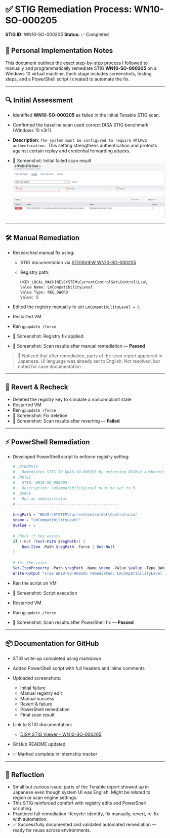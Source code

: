 # ✅ STIG Remediation Process: WN10-SO-000205


**STIG ID:** WN10-SO-000205
**Status:** ✅ Completed

## 🧾 Personal Implementation Notes

This document outlines the exact step-by-step process I followed to manually and programmatically remediate STIG **WN10-SO-000205** on a Windows 10 virtual machine. Each stage includes screenshots, testing steps, and a PowerShell script I created to automate the fix.

---

## 🔍 Initial Assessment

* Identified **WN10-SO-000205** as failed in the initial Tenable STIG scan.

* Confirmed the baseline scan used correct DISA STIG benchmark (Windows 10 v3r1).

* **Description:**
  `The system must be configured to require NTLMv2 authentication.`
  This setting strengthens authentication and protects against certain replay and credential forwarding attacks.

* 📸 Screenshot: Initial failed scan result
![Initial Scan Results](STIG_Remediation_Process_WN10-SO-000205/screenshots/1_Initial_Scan_Results.png)

---

## 🛠 Manual Remediation

* Researched manual fix using:

  * STIG documentation via [STIGAVIEW WN10-SO-000205](https://stigaview.com/products/win10/v3r1/WN10-SO-000205/)
  * Registry path:

    ```
    HKEY_LOCAL_MACHINE\SYSTEM\CurrentControlSet\Control\Lsa\
    Value Name: LmCompatibilityLevel
    Value Type: REG_DWORD
    Value: 5
    ```
* Edited the registry manually to set `LmCompatibilityLevel = 5`
* Restarted VM
* Ran `gpupdate /force`
* 📸 Screenshot: Registry fix applied
* 📸 Screenshot: Scan results after manual remediation — **Passed**

> 📝 Noticed that after remediation, parts of the scan report appeared in Japanese. UI language was already set to English. Not resolved, but noted for case documentation.

---

## 🔁 Revert & Recheck

* Deleted the registry key to simulate a noncompliant state
* Restarted VM
* Ran `gpupdate /force`
* 📸 Screenshot: Fix deletion
* 📸 Screenshot: Scan results after reverting — **Failed**

---

## ⚡ PowerShell Remediation

* Developed PowerShell script to enforce registry setting:

  ```powershell
  # .SYNOPSIS
  #   Remediates STIG ID WN10-SO-000205 by enforcing NTLMv2 authentication
  # .NOTES
  #   STIG: WN10-SO-000205
  #   Description: LmCompatibilityLevel must be set to 5
  # .USAGE
  #   Run as administrator
  # ---------------------------------------------

  $regPath = "HKLM:\SYSTEM\CurrentControlSet\Control\Lsa"
  $name = "LmCompatibilityLevel"
  $value = 5

  # Check if key exists
  if (-Not (Test-Path $regPath)) {
      New-Item -Path $regPath -Force | Out-Null
  }

  # Set the value
  Set-ItemProperty -Path $regPath -Name $name -Value $value -Type DWord
  Write-Output "STIG WN10-SO-000205 remediated: LmCompatibilityLevel set to 5"
  ```

* Ran the script on VM

* 📸 Screenshot: Script execution

* Restarted VM

* Ran `gpupdate /force`

* 📸 Screenshot: Scan results after PowerShell fix — **Passed**

---

## 📦 Documentation for GitHub

* STIG write-up completed using markdown
* Added PowerShell script with full headers and inline comments
* Uploaded screenshots:

  * Initial failure
  * Manual registry edit
  * Manual success
  * Revert & failure
  * PowerShell remediation
  * Final scan result
* Link to STIG documentation:

  * [DISA STIG Viewer - WN10-SO-000205](https://stigaview.com/products/win10/v3r1/WN10-SO-000205/)
* GitHub README updated
* ✅ Marked complete in internship tracker

---

## 🧠 Reflection

* Small but curious issue: parts of the Tenable report showed up in Japanese even though system UI was English. Might be related to region or scan engine settings.
* This STIG reinforced comfort with registry edits and PowerShell scripting.
* Practiced full remediation lifecycle: identify, fix manually, revert, re-fix with automation.
* ✅ Successfully documented and validated automated remediation — ready for reuse across environments.
